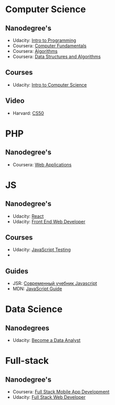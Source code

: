 # Computer Science

## Nanodegree's

* Udacity: [Intro to Programming](https://www.udacity.com/course/intro-to-programming-nanodegree--nd000)
* Coursera: [Computer Fundamentals](https://www.coursera.org/specializations/computer-fundamentals)
* Coursera: [Algorithms](https://www.coursera.org/specializations/algorithms)
* Coursera: [Data Structures and Algorithms](https://www.coursera.org/specializations/data-structures-algorithms)

## Courses

* Udacity: [Intro to Computer Science](https://www.udacity.com/course/intro-to-computer-science--cs101)

## Video

* Harvard: [CS50](https://www.youtube.com/watch?v=Sy_wba7l1UU&list=PLawfWYMUziZqyUL5QDLVbe3j5BKWj42E5)

# PHP

## Nanodegree's

* Coursera: [Web Applications](https://www.coursera.org/specializations/web-applications)

# JS

## Nanodegree's

* Udacity: [React](https://www.udacity.com/course/react-nanodegree--nd019)
* Udacity: [Front End Web Developer](https://www.udacity.com/course/front-end-web-developer-nanodegree--nd001)

## Courses

* Udacity: [JavaScript Testing](https://www.udacity.com/course/javascript-testing--ud549)
* 

## Guides

* JSR: [Современный учебник Javascript](https://learn.javascript.ru)
* MDN: [JavaScript Guide](https://developer.mozilla.org/en-US/docs/Web/JavaScript/Guide)

# Data Science

## Nanodegrees

* Udacity: [Become a Data Analyst](https://www.udacity.com/course/data-analyst-nanodegree--nd002)

# Full-stack

## Nanodegree's

* Coursera: [Full Stack Mobile App Development](https://www.coursera.org/specializations/full-stack-mobile-app-development)
* Udacity: [Full Stack Web Developer](https://www.udacity.com/course/full-stack-web-developer-nanodegree--nd004)
